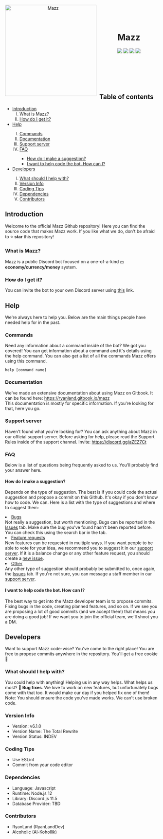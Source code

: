 <div align="center">
<p>
<img width="300" height="300" align="left" style="float: left; margin: 0 10px 0 0;" alt="Mazz" src="https://cdn.discordapp.com/attachments/542040668453732352/674713874586402816/39aaa46e86544209c6ab2cd44f958481.png"></img>  
</p>
<br><br><br>
<h1><b>Mazz</h1></b>

[![](https://discordapp.com/api/guilds/631734689530380308/embed.png)](https://discord.gg/aZEZ7Ct)
[![](https://img.shields.io/badge/contributors-2-brightgreen?logo=github)](https://github.com/RyanLandDev/Mazz)
[![](https://img.shields.io/badge/discord.js-v11.5.1-blue.svg?logo=npm)](https://discord.js.org)
[![](https://img.shields.io/badge/donate-patreon-F96854.svg?logo=patreon)](https://patreon.com/mazzbot)

</div>
<br><br><br><br><br>

## Table of contents
<ul>
<li><a href="#introduction">Introduction</a>
  <ol type="I"><li><a href="#what-is-mazz">What is Mazz?</a></li>
  <li><a href="#how-do-i-get-it">How do I get it?</a></li></ol></li>
<li><a href="#help">Help</a></li>
  <ol type="I"><li><a href="#commands">Commands</a></li>
  <li><a href="#documentation">Documentation</a></li>
  <li><a href="#support-server">Support server</a></li>
  <li><a href="#faq">FAQ</a></li>
    <ul><li><a href="#how-do-i-make-a-suggestion">How do I make a suggestion?</a></li>
    <li><a href="#i-want-to-help-code-the-bot-how-can-i">I want to help code the bot. How can I?</a></li>
    </ul>
  </ol>
<li><a href="#developers">Developers</a></li>
<ol type="I"><li><a href="#what-should-i-help-with">What should I help with?</a></li>
  <li><a href="#version-info">Version Info</a></li>
  <li><a href="#coding-tips">Coding Tips</a></li>
  <li><a href="#dependencies">Dependencies</a></li>
  <li><a href="#contributors">Contributors</a></li></ul>

## Introduction
Welcome to the official Mazz Github repository! Here you can find the source code that makes Mazz work. If you like what we do, don't be afraid to ⭐ <b>star</b> this repository!

### What is Mazz?
Mazz is a public Discord bot focused on a one-of-a-kind 💵 <b>economy/currency/money</b> system.

### How do I get it?
You can invite the bot to your own Discord server using [this](https://discordapp.com/oauth2/authorize?client_id=650273454062567435&permissions=371776&scope=bot) link.

## Help
We're always here to help you. Below are the main things people have needed help for in the past.

### Commands
Need any information about a command inside of the bot? We got you covered! You can get information about a command and it's details using the help command. You can also get a list of all the commands Mazz offers using this command.
```
help [command name]
```

### Documentation
We've made an extensive documentation about using Mazz on Gitbook. It can be found here: https://ryanland.gitbook.io/mazz<br>
This documentation is mostly for specific information. If you're looking for that, here you go.

### Support server
Haven't found what you're looking for? You can ask anything about Mazz in our official support server. Before asking for help, please read the Support Rules inside of the support channel. Invite: https://discord.gg/aZEZ7Ct

### FAQ
Below is a list of questions being frequently asked to us. You'll probably find your answer here.

#### How do I make a suggestion?
Depends on the type of suggestion. The best is if you could code the actual suggestion and propose a commit on this Github. It's okay if you don't know how to code. We can. Here is a list with the type of suggestions and where to suggest them:
<li><u>Bugs</u></li>
Not really a suggestion, but worth mentioning. Bugs can be reported in the <a href="https://github.com/RyanLandDev/Mazz/issues">Issues</a> tab. Make sure the bug you've found hasn't been reported before. You can check this using the search bar in the tab.
<li><u>Feature requests</u></li>
New features can be requested in multiple ways. If you want people to be able to vote for your idea, we recommend you to suggest it in our <a href="https://discord.gg/aZEZ7Ct">support server</a>. If it is a balance change or any other feature request, you should create a <a href="https://github.com/RyanLandDev/Mazz/issues/new">new issue</a>.
<li><u>Other</u></li>
Any other type of suggestion should probably be submitted to, once again, the <a href="https://github.com/RyanLandDev/Mazz/issues">Issues</a> tab. If you're not sure, you can message a staff member in our <a href="https://discord.gg/aZEZ7Ct">support server</a>.

#### I want to help code the bot. How can I?
The best way to get into the Mazz developer team is to propose commits. Fixing bugs in the code, creating planned features, and so on. If we see you are proposing a lot of good commits (and we accept them) that means you are doing a good job! If we want you to join the official team, we'll shoot you a DM.

## Developers
Want to support Mazz code-wise? You've come to the right place! You are free to propose commits anywhere in the repository. You'll get a free cookie 🍪

### What should I help with?
You could help with anything! Helping us in any way helps. What helps us most? 🐞 <b>Bug fixes</b>. We love to work on new features, but unfortunately bugs come with that too. It would make our day if you helped fix one of them!  
Note: You should ensure the code you've made works. We can't use broken code.

### Version Info
- Version: v6.1.0
- Version Name: The Total Rewrite
- Version Status: INDEV  

### Coding Tips
- Use ESLint
- Commit from your code editor

### Dependencies
- Language: Javascript
- Runtime: Node.js 12
- Library: Discord.js 11.5
- Database Provider: TBD

### Contributors
- RyanLand (RyanLandDev)
- Alcoholic (Al-Kohollik)